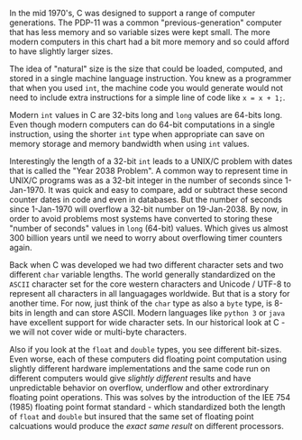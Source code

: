 In the mid 1970's, C was designed to support a range of computer generations.  The PDP-11
was a common "previous-generation" computer that has less memory and so variable sizes were kept small.
The more modern computers in this chart had a bit more memory and so could afford to have slightly larger
sizes.  

The idea of "natural" size is the size that could be loaded, computed, and stored in a single
machine language instruction.  You knew as a programmer that when you used `int`, the machine code you would
generate would not need to include extra instructions for a simple line of code like `x = x + 1;`.

Modern `int` values in C are 32-bits long and `long` values are 64-bits long.  Even though modern computers can
do 64-bit computations in a single instruction, using the shorter `int` type when appropriate
can save on memory storage and memory bandwidth when using `int` values.

Interestingly the length of a 32-bit `int` leads to a UNIX/C problem with dates that is called the
"Year 2038 Problem".  A common way to represent time in UNIX/C programs was as a 32-bit integer
in the number of seconds since 1-Jan-1970.  It was quick and easy to compare, add or subtract these
second counter dates in code and even in databases.   But the number of seconds since 1-Jan-1970
will overflow a 32-bit number on 19-Jan-2038.   By now, in order to avoid problems most systems
have converted to storing these "number of seconds" values in `long` (64-bit) values.   Which gives
us almost 300 billion years until we need to worry about overflowing timer counters again.

Back when C was developed we had two different character sets and two different `char`
variable lengths.  The world generally standardized on the `ASCII` character set for the core western
characters and Unicode / UTF-8 to represent all characters in all languagages worldwide.  But that is
a story for another time.  For now, just think of the `char` type as also a `byte` type, is 8-bits in length
and can store ASCII.  Modern languages like `python 3` or `java` have excellent support
for wide character sets.  In our historical look at C - we will not cover wide or multi-byte characters.

Also if you look at the `float` and `double` types, you see different bit-sizes.  Even worse, each of
these computers did floating point computation using slightly different hardware implementations and
the same code run on different computers would give *slightly different* results and have unpredictable behavior
on overflow, underflow and other extrordinary floating point operations.  This was solves by the introduction
of the IEE 754 (1985) floating point format standard - which standardized both the length of `float` and `double`
but insured that the same set of floating point calcuations would produce the *exact same result* on different
processors.


